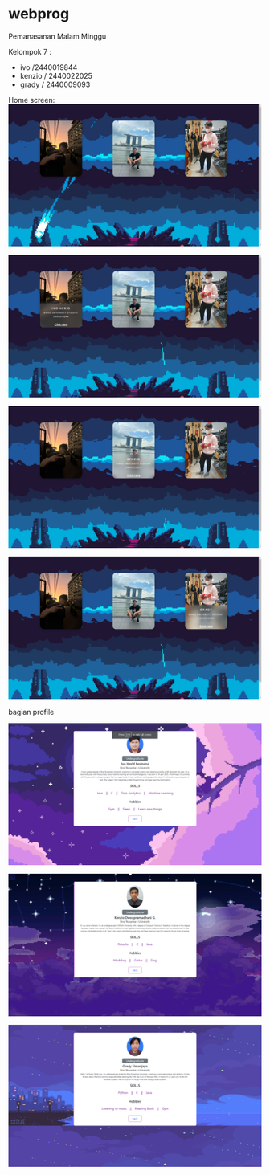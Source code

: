 # webprog
Pemanasanan Malam Minggu

Kelompok 7 :
- ivo /2440019844
- kenzio / 2440022025
- grady / 2440009093

Home screen:
![Hompage](https://github.com/ivoherid/webprog/blob/master/Screenshots/SS%20home%201.png)

![Hompage](https://github.com/ivoherid/webprog/blob/master/Screenshots/SS%20home%202.png)

![Hompage](https://github.com/ivoherid/webprog/blob/master/Screenshots/SS%20home%203.png)

![Hompage](https://github.com/ivoherid/webprog/blob/master/Screenshots/SS%20home%204.png)

bagian profile

![Profile Page](https://github.com/ivoherid/webprog/blob/master/Screenshots/SS%20Ivo.png)

![Profile Page](https://github.com/ivoherid/webprog/blob/master/Screenshots/SS%20Ken.png)

![Profile Page](https://github.com/ivoherid/webprog/blob/master/Screenshots/SS%20Gred.png)
